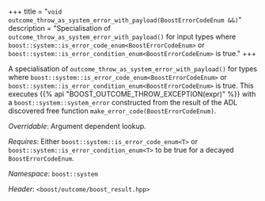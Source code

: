+++
title = "`void outcome_throw_as_system_error_with_payload(BoostErrorCodeEnum &&)`"
description = "Specialisation of `outcome_throw_as_system_error_with_payload()` for input types where `boost::system::is_error_code_enum<BoostErrorCodeEnum>` or `boost::system::is_error_condition_enum<BoostErrorCodeEnum>` is true."
+++

A specialisation of `outcome_throw_as_system_error_with_payload()` for types where `boost::system::is_error_code_enum<BoostErrorCodeEnum>` or `boost::system::is_error_condition_enum<BoostErrorCodeEnum>` is true. This executes {{% api "BOOST_OUTCOME_THROW_EXCEPTION(expr)" %}} with a `boost::system::system_error` constructed from the result of the ADL discovered free function `make_error_code(BoostErrorCodeEnum)`.

*Overridable*: Argument dependent lookup.

*Requires*: Either `boost::system::is_error_code_enum<T>` or `boost::system::is_error_condition_enum<T>` to be true for a decayed `BoostErrorCodeEnum`.

*Namespace*: `boost::system`

*Header*: `<boost/outcome/boost_result.hpp>`
